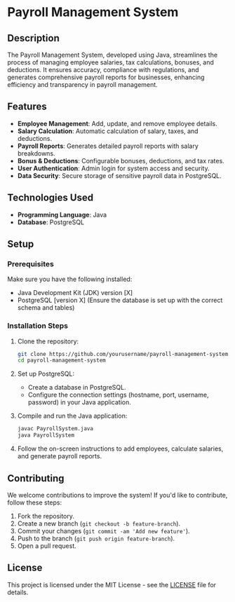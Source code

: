 # Payroll Management System

## Description
The Payroll Management System, developed using Java, streamlines the process of managing employee salaries, tax calculations, bonuses, and deductions. It ensures accuracy, compliance with regulations, and generates comprehensive payroll reports for businesses, enhancing efficiency and transparency in payroll management.

## Features
- **Employee Management**: Add, update, and remove employee details.
- **Salary Calculation**: Automatic calculation of salary, taxes, and deductions.
- **Payroll Reports**: Generates detailed payroll reports with salary breakdowns.
- **Bonus & Deductions**: Configurable bonuses, deductions, and tax rates.
- **User Authentication**: Admin login for system access and security.
- **Data Security**: Secure storage of sensitive payroll data in PostgreSQL.

## Technologies Used
- **Programming Language**: Java
- **Database**: PostgreSQL

## Setup

### Prerequisites
Make sure you have the following installed:
- Java Development Kit (JDK) version [X]
- PostgreSQL [version X] (Ensure the database is set up with the correct schema and tables)

### Installation Steps

1. Clone the repository:

    ```bash
    git clone https://github.com/yourusername/payroll-management-system.git
    cd payroll-management-system
    ```

2. Set up PostgreSQL:
   - Create a database in PostgreSQL.
   - Configure the connection settings (hostname, port, username, password) in your Java application.

3. Compile and run the Java application:

    ```bash
    javac PayrollSystem.java
    java PayrollSystem
    ```

4. Follow the on-screen instructions to add employees, calculate salaries, and generate payroll reports.

## Contributing
We welcome contributions to improve the system! If you'd like to contribute, follow these steps:

1. Fork the repository.
2. Create a new branch (`git checkout -b feature-branch`).
3. Commit your changes (`git commit -am 'Add new feature'`).
4. Push to the branch (`git push origin feature-branch`).
5. Open a pull request.

## License
This project is licensed under the MIT License - see the [LICENSE](LICENSE) file for details.

